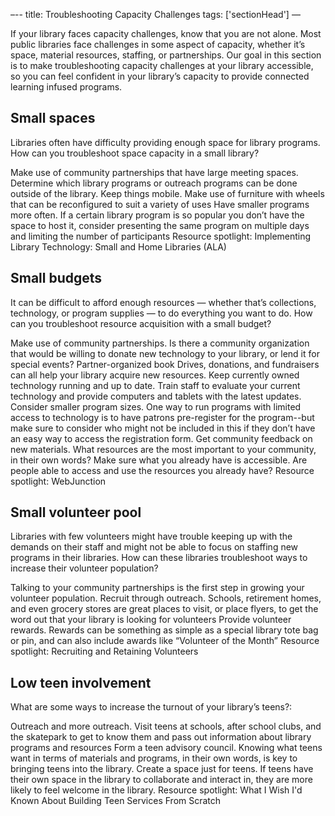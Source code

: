 –--
title: Troubleshooting Capacity Challenges
tags: ['sectionHead']
—

If your library faces capacity challenges, know that you are not alone. Most public libraries face challenges in some aspect of capacity, whether it’s space, material resources, staffing, or partnerships. Our goal in this section is to make troubleshooting capacity challenges at your library accessible, so you can feel confident in your library’s capacity to provide connected learning infused programs.
## Small spaces
Libraries often have difficulty providing enough space for library programs. How can you troubleshoot space capacity in a small library?

Make use of community partnerships that have large meeting spaces. Determine which library programs or outreach programs can be done outside of the library.
Keep things mobile. Make use of furniture with wheels that can be reconfigured to suit a variety of uses
Have smaller programs more often. If a certain library program is so popular you don’t have the space to host it, consider presenting the same program on multiple days and limiting the number of participants
Resource spotlight: Implementing Library Technology: Small and Home Libraries (ALA)
## Small budgets

It can be difficult to afford enough resources — whether that’s collections, technology, or program supplies — to do everything you want to do. How can you troubleshoot resource acquisition with a small budget?

Make use of community partnerships. Is there a community organization that would be willing to donate new technology to your library, or lend it for special events? Partner-organized book Drives, donations, and fundraisers can all help your library acquire new resources.
Keep currently owned technology running and up to date. Train staff to evaluate your current technology and provide computers and tablets with the latest updates.
Consider smaller program sizes. One way to run programs with limited access to technology is to have patrons pre-register for the program--but make sure to consider who might not be included in this if they don’t have an easy way to access the registration form.
Get community feedback on new materials. What resources are the most important to your community, in their own words?
Make sure what you already have is accessible. Are people able to access and use the resources you already have?
Resource spotlight: WebJunction

## Small volunteer pool

Libraries with few volunteers might have trouble keeping up with the demands on their staff and might not be able to focus on staffing new programs in their libraries. How can these libraries troubleshoot ways to increase their volunteer population?

Talking to your community partnerships is the first step in growing your volunteer population.
Recruit through outreach. Schools, retirement homes, and even grocery stores are great places to visit, or place flyers, to get the word out that your library is looking for volunteers
Provide volunteer rewards. Rewards can be something as simple as a special library tote bag or pin, and can also include awards like “Volunteer of the Month”
Resource spotlight: Recruiting and Retaining Volunteers

## Low teen involvement
What are some ways to increase the turnout of your library’s teens?:

Outreach and more outreach. Visit teens at schools, after school clubs, and the skatepark to get to know them and pass out information about library programs and resources
Form a teen advisory council. Knowing what teens want in terms of materials and programs, in their own words, is key to bringing teens into the library.
Create a space just for teens. If teens have their own space in the library to collaborate and interact in, they are more likely to feel welcome in the library.
Resource spotlight: What I Wish I'd Known About Building Teen Services From Scratch

